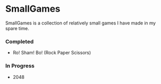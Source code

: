 # SmallGames
 
 SmallGames is a collection of relatively small games I have made in my spare time. 

 ### Completed
  * Ro! Sham! Bo! (Rock Paper Scissors)

 ### In Progress
  * 2048